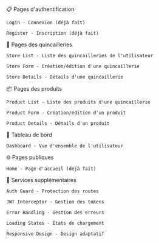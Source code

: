📋 Pages d'authentification

    Login - Connexion (déjà fait)

    Register - Inscription (déjà fait)

🏪 Pages des quincailleries

    Store List - Liste des quincailleries de l'utilisateur

    Store Form - Création/édition d'une quincaillerie

    Store Details - Détails d'une quincaillerie

📦 Pages des produits

    Product List - Liste des produits d'une quincaillerie

    Product Form - Création/édition d'un produit

    Product Details - Détails d'un produit

🎯 Tableau de bord

    Dashboard - Vue d'ensemble de l'utilisateur

🌐 Pages publiques

    Home - Page d'accueil (déjà fait)

🔧 Services supplémentaires

    Auth Guard - Protection des routes

    JWT Interceptor - Gestion des tokens

    Error Handling - Gestion des erreurs

    Loading States - États de chargement

    Responsive Design - Design adaptatif
